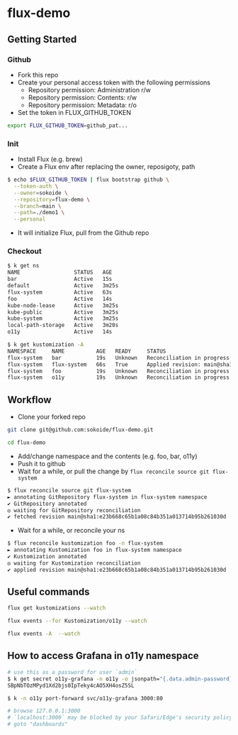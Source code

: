 # flux-demo

## Getting Started

### Github

* Fork this repo
* Create your personal access token with the following permissions
  * Repository permission: Administration r/w
  * Repository permission: Contents: r/w
  * Repository permission: Metadata: r/o
* Set the token in FLUX_GITHUB_TOKEN

```bash
export FLUX_GITHUB_TOKEN=github_pat...
```

### Init

* Install Flux (e.g. brew)
* Create a Flux env after replacing the owner, reposigoty, path

```bash
$ echo $FLUX_GITHUB_TOKEN | flux bootstrap github \
  --token-auth \
  --owner=sokoide \
  --repository=flux-demo \
  --branch=main \
  --path=./demo1 \
  --personal
```

* It will initialize Flux, pull from the Github repo

### Checkout

```bash
$ k get ns
NAME                 STATUS   AGE
bar                  Active   15s
default              Active   3m25s
flux-system          Active   63s
foo                  Active   14s
kube-node-lease      Active   3m25s
kube-public          Active   3m25s
kube-system          Active   3m25s
local-path-storage   Active   3m20s
o11y                 Active   14s

$ k get kustomization -A
NAMESPACE     NAME          AGE   READY     STATUS
flux-system   bar           19s   Unknown   Reconciliation in progress
flux-system   flux-system   66s   True      Applied revision: main@sha1:e23b668c65b1a08c84b351a013714b95b261030d
flux-system   foo           19s   Unknown   Reconciliation in progress
flux-system   o11y          19s   Unknown   Reconciliation in progress
```

## Workflow

* Clone your forked repo

```bash
git clone git@github.com:sokoide/flux-demo.git

cd flux-demo
```

* Add/change namespace and the contents (e.g. foo, bar, o11y)
* Push it to github
* Wait for a while, or pull the change by `flux reconcile source git flux-system`

```bash
$ flux reconcile source git flux-system
► annotating GitRepository flux-system in flux-system namespace
✔ GitRepository annotated
◎ waiting for GitRepository reconciliation
✔ fetched revision main@sha1:e23b668c65b1a08c84b351a013714b95b261030d
```

* Wait for a while, or reconcile your ns

```bash
$ flux reconcile kustomization foo -n flux-system
► annotating Kustomization foo in flux-system namespace
✔ Kustomization annotated
◎ waiting for Kustomization reconciliation
✔ applied revision main@sha1:e23b668c65b1a08c84b351a013714b95b261030d
```

## Useful commands

```bash
flux get kustomizations --watch

flux events --for Kustomization/o11y --watch

flux events -A  --watch
```
## How to access Grafana in o11y namespace

```bash
# use this as a password for user `admin`
$ k get secret o11y-grafana -n o11y -o jsonpath="{.data.admin-password}" | base64 -d
SBpNbTOzMPyd1Xd2bjs0IpTeky4cAO5XH4osZ5SL

$ k -n o11y port-forward svc/o11y-grafana 3000:80

# browse 127.0.0.1:3000
# `localhost:3000` may be blocked by your Safari/Edge's security policy. Use 127.0.0.1
# goto "dashboards"
```
